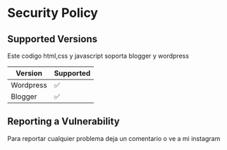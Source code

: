 # Security Policy

## Supported Versions

Este codigo html,css y javascript soporta blogger y wordpress

| Version | Supported          |
| ------- | ------------------ |
| Wordpress   | :white_check_mark: |
| Blogger   | :white_check_mark: |


## Reporting a Vulnerability

Para reportar cualquier problema deja un comentario o ve a mi instagram

